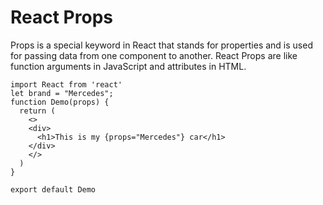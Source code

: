 # React Props
Props is a special keyword in React that stands for properties and is used for passing data from one component to another. React Props are like function arguments in JavaScript and attributes in HTML.

```
import React from 'react'
let brand = "Mercedes";
function Demo(props) {
  return (
    <>
    <div>
      <h1>This is my {props="Mercedes"} car</h1>
    </div>
    </>
  )
}

export default Demo

```

